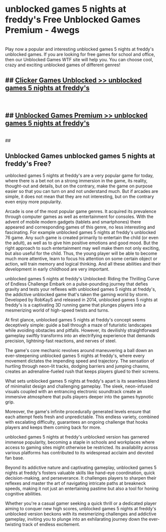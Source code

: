 # unblocked games 5 nights at freddy's  Free Unblocked Games Premium - 4wegs <br>
<br>
Play now a popular and interesting unblocked games 5 nights at freddy's unblocked games. If you are looking for free games for school and office, then our Unblocked Games WTF site will help you. You can choose cool, crazy and exciting unblocked games of different genres!


## ##  [Clicker Games Unblocked >> unblocked games 5 nights at freddy's](http://freeplayer.one?title=unblocked_games_5_nights_at_freddy's&ref=UGames)
  <br>

##  ## [Unblocked Games Premium >> unblocked games 5 nights at freddy's](http://freeplayer.one?title=unblocked_games_5_nights_at_freddy's&ref=UGames)
  <br>
  ##



## Unblocked Games unblocked games 5 nights at freddy's Free?

unblocked games 5 nights at freddy's are a very popular game for today, where there is a bet not on a strong immersion in the game, its reality, thought-out and details, but on the contrary, make the game on purpose easier so that you can turn on and not understand much. But if arcades are simple, it does not mean that they are not interesting, but on the contrary even enjoy more popularity.

Arcade is one of the most popular game genres. It acquired its prevalence through computer games as well as entertainment for consoles. With the advent of mobile modern gadgets (tablets and smartphones) there appeared and corresponding games of this genre, no less interesting and fascinating. For example unblocked games 5 nights at freddy's unblocked 76 game. Any such game is created primarily to entertain the child (or even the adult), as well as to give him positive emotions and good mood. But the right approach to such entertainment may well make them not only exciting, but also useful for the child. Thus, the young player will be able to become much more attentive, learn to focus his attention on some certain object or action, will train memory and logical thinking. And all these abilities and their development in early childhood are very important.

unblocked games 5 nights at freddy's Unblocked: Riding the Thrilling Curve of Endless Challenge
Embark on a pulse-pounding journey that defies gravity and tests your reflexes with unblocked games 5 nights at freddy's, the addictive unblocked game that's taken the gaming world by storm. Developed by RobKayS and released in 2014, unblocked games 5 nights at freddy's is a captivating 3D running game that plunges players into a mesmerizing world of high-speed twists and turns.

At first glance, unblocked games 5 nights at freddy's concept seems deceptively simple: guide a ball through a maze of futuristic landscapes while avoiding obstacles and pitfalls. However, its devilishly straightforward gameplay swiftly transforms into an electrifying experience that demands precision, lightning-fast reactions, and nerves of steel.

The game's core mechanic revolves around maneuvering a ball down an ever-steepening unblocked games 5 nights at freddy's, where every movement dictates the impending speed and trajectory. The sensation of hurtling through neon-lit tracks, dodging barriers and jumping chasms, creates an adrenaline-fueled rush that keeps players glued to their screens.

What sets unblocked games 5 nights at freddy's apart is its seamless blend of minimalist design and challenging gameplay. The sleek, neon-infused visuals coupled with an entrancing electronic soundtrack create an immersive atmosphere that pulls players deeper into the games hypnotic grip.

Moreover, the game's infinite procedurally generated levels ensure that each attempt feels fresh and unpredictable. This endless variety, combined with escalating difficulty, guarantees an ongoing challenge that hooks players and keeps them coming back for more.

unblocked games 5 nights at freddy's unblocked version has garnered immense popularity, becoming a staple in schools and workplaces where access to gaming sites might otherwise be restricted. Its availability across various platforms has contributed to its widespread acclaim and devoted fan base.

Beyond its addictive nature and captivating gameplay, unblocked games 5 nights at freddy's fosters valuable skills like hand-eye coordination, quick decision-making, and perseverance. It challenges players to sharpen their reflexes and master the art of navigating intricate paths at breakneck speeds, making it not just an entertaining pastime but also a tool for honing cognitive abilities.

Whether you're a casual gamer seeking a quick thrill or a dedicated player aiming to conquer new high scores, unblocked games 5 nights at freddy's unblocked version beckons with its mesmerizing challenges and addictive gameplay, inviting you to plunge into an exhilarating journey down the ever-twisting track of endless excitement.